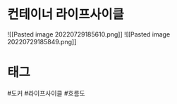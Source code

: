 # 컨테이너 라이프사이클
![[Pasted image 20220729185610.png]]
![[Pasted image 20220729185849.png]]
# 태그
#도커 
#라이프사이클 
#흐름도 